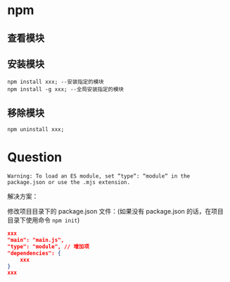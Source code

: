 # npm

## 查看模块

## 安装模块

```
npm install xxx; --安装指定的模块
npm install -g xxx; --全局安装指定的模块
```

## 移除模块

```
npm uninstall xxx;
```

# Question

```
Warning: To load an ES module, set “type“: “module“ in the package.json or use the .mjs extension.
```

解决方案：

修改项目目录下的 package.json 文件：(如果没有 package.json 的话，在项目目录下使用命令 `npm init`)

```json
xxx
"main": "main.js",
"type": "module", // 增加项
"dependencies": {
    xxx
}
xxx
```

